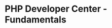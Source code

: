 <properties linkid="devnav-php-fundamentals" urlDisplayName="Windows Azure Intro" pageTitle="Windows Azure PHP fundamentals" metaKeywords="Windows Azure PHP, Azure PHP, PHP Azure, Azure PHP basics" description="Find introductory topics about using PHP in Windows Azure." metaCanonical="" services="" documentationCenter="" title="PHP Developer Center - Fundamentals" authors=""  solutions="" writer="" manager="" editor=""  />





# PHP Developer Center - Fundamentals

<div chunk="../../../Shared/Chunks/fundamentals-landing.md" />